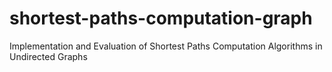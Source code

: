 # shortest-paths-computation-graph
Implementation and Evaluation of Shortest Paths Computation Algorithms in Undirected Graphs
